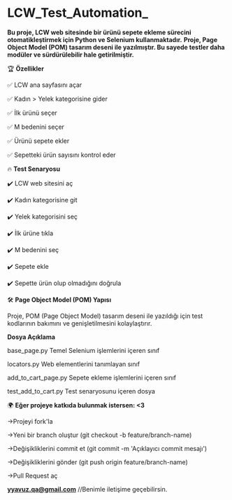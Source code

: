 # LCW_Test_Automation_

**Bu proje, LCW web sitesinde bir ürünü sepete ekleme sürecini otomatikleştirmek için Python ve Selenium kullanmaktadır.**
**Proje, Page Object Model (POM) tasarım deseni ile yazılmıştır. Bu sayede testler daha modüler ve sürdürülebilir hale getirilmiştir.**

🏆 **Özellikler**

✅ LCW ana sayfasını açar

✅ Kadın > Yelek kategorisine gider

✅ İlk ürünü seçer

✅ M bedenini seçer

✅ Ürünü sepete ekler

✅ Sepetteki ürün sayısını kontrol eder

🔥 **Test Senaryosu**

✔️ LCW web sitesini aç

✔️ Kadın kategorisine git

✔️ Yelek kategorisini seç

✔️ İlk ürüne tıkla

✔️ M bedenini seç

✔️ Sepete ekle

✔️ Sepette ürün olup olmadığını doğrula

🛠️ **Page Object Model (POM) Yapısı**

Proje, POM (Page Object Model) tasarım deseni ile yazıldığı için test kodlarının bakımını ve genişletilmesini kolaylaştırır.

**Dosya	Açıklama**

base_page.py	Temel Selenium işlemlerini içeren sınıf

locators.py	Web elementlerini tanımlayan sınıf

add_to_cart_page.py	Sepete ekleme işlemlerini içeren sınıf

test_add_to_cart.py	Test senaryosunu içeren dosya

🌍 **Eğer projeye katkıda bulunmak istersen: <3**

->Projeyi fork'la

->Yeni bir branch oluştur (git checkout -b feature/branch-name)

->Değişikliklerini commit et (git commit -m 'Açıklayıcı commit mesajı')

->Değişikliklerini gönder (git push origin feature/branch-name)

->Pull Request aç 

**yyavuz.qa@gmail.com** //Benimle iletişime geçebilirsin.
